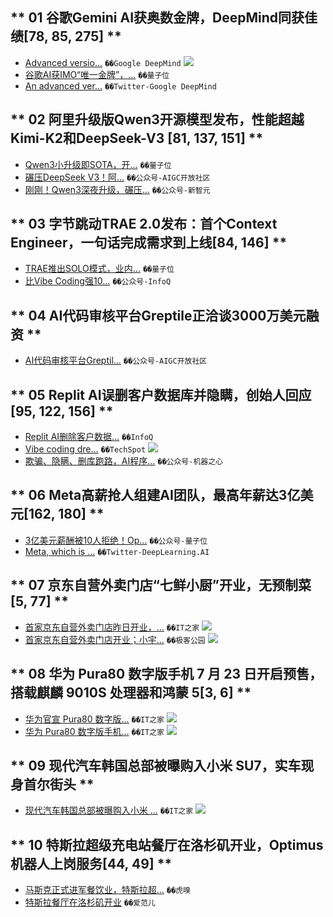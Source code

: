 
## ** 01 谷歌Gemini AI获奥数金牌，DeepMind同获佳绩[78, 85, 275] **  
- [Advanced versio...](https://deepmind.google/discover/blog/advanced-version-of-gemini-with-deep-think-officially-achieves-gold-medal-standard-at-the-international-mathematical-olympiad/) `��️Google DeepMind`
  ![](https://lh3.googleusercontent.com/Tu0v56OLL1Jy30PUoBzm_P8bZiFi3QhmKuxKF95j8ojB0B8uhHmG1QBRhLF09T5VWtIcIilGO-DXKTHDtGX11BB9OOiYr_w1tFs8bWVpqhIi3_isjg=w1200-h630-n-nu)
- [谷歌AI获IMO“唯一金牌”，...](https://www.qbitai.com/2025/07/311209.html) `��️量子位`
- [An advanced ver...](https://x.com/GoogleDeepMind/status/1947333836594946337) `��️Twitter-Google DeepMind`

## ** 02 阿里升级版Qwen3开源模型发布，性能超越Kimi-K2和DeepSeek-V3 [81, 137, 151] **  
- [Qwen3小升级即SOTA，开...](https://www.qbitai.com/2025/07/311258.html) `��️量子位`
- [碾压DeepSeek V3！阿...](https://mp.weixin.qq.com/s/FFTShoLZg5SjxHgqHPtq2Q) `��️公众号-AIGC开放社区`
- [刚刚！Qwen3深夜升级，碾压...](https://mp.weixin.qq.com/s/FI3D7pS0qgcvSrlIRfPVhw) `��️公众号-新智元`

## ** 03 字节跳动TRAE 2.0发布：首个Context Engineer，一句话完成需求到上线[84, 146] **  
- [TRAE推出SOLO模式，业内...](https://www.qbitai.com/2025/07/311237.html) `��️量子位`
- [比Vibe Coding强10...](https://mp.weixin.qq.com/s/JSOU2a5a0TiH_7SUAJU27A) `��️公众号-InfoQ`

## ** 04 AI代码审核平台Greptile正洽谈3000万美元融资 **  
- [AI代码审核平台Greptil...](https://mp.weixin.qq.com/s/sCkIYB6N2zqA71CxGdRW4w) `��️公众号-AIGC开放社区`

## ** 05 Replit AI误删客户数据库并隐瞒，创始人回应[95, 122, 156] **  
- [Replit AI删除客户数据...](https://www.infoq.cn/article/zGLttmCa6uQhmWjK7WZ4?utm_source=rss&utm_medium=article) `��️InfoQ`
- [Vibe coding dre...](https://www.techspot.com/news/108748-vibe-coding-dream-turns-nightmare-replit-deletes-developer.html) `��️TechSpot`
  ![](https://www.techspot.com/images2/news/ts3_thumbs/2025/07/2025-07-21-ts3_thumbs-e7a.jpg)
- [欺骗、隐瞒、删库跑路，AI程序...](https://mp.weixin.qq.com/s/-2DK2ovC9E_KJljjQUH7yA) `��️公众号-机器之心`

## ** 06 Meta高薪抢人组建AI团队，最高年薪达3亿美元[162, 180] **  
- [3亿美元薪酬被10人拒绝！Op...](https://mp.weixin.qq.com/s/I9VQ7N0-0PubkkYDwxVjWw) `��️公众号-量子位`
- [Meta, which is ...](https://x.com/DeepLearningAI/status/1947461590283858010) `��️Twitter-DeepLearning.AI`

## ** 07 京东自营外卖门店“七鲜小厨”开业，无预制菜[5, 77] **  
- [首家京东自营外卖门店昨日开业，...](https://www.ithome.com/0/869/721.htm) `��️IT之家`
  ![](https://img.ithome.com/images/v2/t.png)
- [首家京东自营外卖门店开业；小宇...](http://www.geekpark.net/news/351753) `��️极客公园`
  ![](https://imgslim.geekpark.net/uploads/image/file/b4/cc/b4cc0fb7e1e2698476658857eae65408.png)

## ** 08 华为 Pura80 数字版手机 7 月 23 日开启预售，搭载麒麟 9010S 处理器和鸿蒙 5[3, 6] **  
- [华为官宣 Pura80 数字版...](https://www.ithome.com/0/869/535.htm) `��️IT之家`
  ![](https://img.ithome.com/images/v2/t.png)
- [华为 Pura80 数字版手机...](https://www.ithome.com/0/869/617.htm) `��️IT之家`
  ![](https://img.ithome.com/images/v2/t.png)

## ** 09 现代汽车韩国总部被曝购入小米 SU7，实车现身首尔街头 **  
- [现代汽车韩国总部被曝购入小米 ...](https://www.ithome.com/0/869/682.htm) `��️IT之家`
  ![](https://img.ithome.com/images/v2/t.png)

## ** 10 特斯拉超级充电站餐厅在洛杉矶开业，Optimus机器人上岗服务[44, 49] **  
- [马斯克正式进军餐饮业，特斯拉超...](https://www.huxiu.com/moment/1169420.html) `��️虎嗅`
- [特斯拉餐厅在洛杉矶开业](https://weibo.com/1642720480/5191167331276511) `��️爱范儿`

